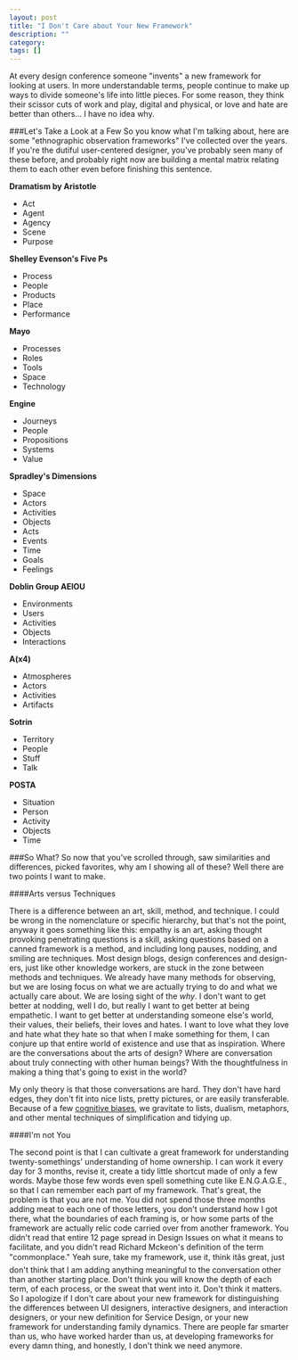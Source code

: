 ```yaml
---
layout: post
title: "I Don't Care about Your New Framework"
description: ""
category: 
tags: []
---
```


At every design conference someone "invents" a new framework for looking at users. In more understandable terms, people continue to make up ways to divide someone's life into little pieces. For some reason, they think their scissor cuts of work and play, digital and physical, or love and hate are better than others... I have no idea why.

###Let's Take a Look at a Few
So you know what I'm talking about, here are some "ethnographic observation frameworks" I've collected over the years. If you're the dutiful user-centered designer, you've probably seen many of these before, and probably right now are building a mental matrix relating them to each other even before finishing this sentence.

**Dramatism by Aristotle**

* Act
* Agent
* Agency
* Scene
* Purpose

**Shelley Evenson's Five Ps**

* Process
* People
* Products
* Place
* Performance

**Mayo**

* Processes
* Roles
* Tools
* Space
* Technology

**Engine**

* Journeys
* People
* Propositions
* Systems
* Value

**Spradley's Dimensions**

* Space
* Actors
* Activities
* Objects
* Acts
* Events
* Time
* Goals
* Feelings

**Doblin Group AEIOU**

* Environments
* Users
* Activities
* Objects
* Interactions

**A(x4)**

* Atmospheres
* Actors
* Activities
* Artifacts

**Sotrin**

* Territory
* People
* Stuff
* Talk

**POSTA**

* Situation
* Person
* Activity
* Objects
* Time

###So What?
So now that you've scrolled through, saw similarities and differences, picked favorites, why am I showing all of these? Well there are two points I want to make.

####Arts versus Techniques

There is a difference between an art, skill, method, and technique. I could be wrong in the nomenclature or specific hierarchy, but that's not the point, anyway it goes something like this: empathy is an art, asking thought provoking penetrating questions is a skill, asking questions based on a canned framework is a method, and including long pauses, nodding, and smiling are techniques. Most design blogs, design conferences and design-ers, just like other knowledge workers, are stuck in the zone between methods and techniques. We already have many methods for observing, but we are losing focus on what we are actually trying to do and what we actually care about. We are losing sight of the *why*. I don't want to get better at nodding, well I do, but really I want to get better at being empathetic. I want to get better at understanding someone else's world, their values, their beliefs, their loves and hates. I want to love what they love and hate what they hate so that when I make something for them, I can conjure up that entire world of existence and use that as inspiration. Where are the conversations about the arts of design? Where are conversation about truly connecting with other human beings? With the thoughtfulness in making a thing that's going to exist in the world?

My only theory is that those conversations are hard. They don't have hard edges, they don't fit into nice lists, pretty pictures, or are easily transferable. Because of a few [cognitive biases][1], we gravitate to lists, dualism, metaphors, and other mental techniques of simplification and tidying up.

####I'm not You

The second point is that I can cultivate a great framework for understanding twenty-somethings' understanding of home ownership. I can work it every day for 3 months, revise it, create a tidy little shortcut made of only a few words. Maybe those few words even spell something cute like E.N.G.A.G.E., so that I can remember each part of my framework. That's great, the problem is that you are not me. You did not spend those three months adding meat to each one of those letters, you don't understand how I got there, what the boundaries of each framing is, or how some parts of the framework are actually relic code carried over from another framework. You didn't read that entire 12 page spread in Design Issues on what it means to facilitate, and you didn't read Richard Mckeon's definition of the term "commonplace." Yeah sure, take my framework, use it, think itâs great, just don't think that I am adding anything meaningful to the conversation other than another starting place. Don't think you will know the depth of each term, of each process, or the sweat that went into it. Don't think it matters. So I apologize if I don't care about your new framework for distinguishing the differences between UI designers, interactive designers, and interaction designers, or your new definition for Service Design, or your new framework for understanding family dynamics. There are people far smarter than us, who have worked harder than us, at developing frameworks for every damn thing, and honestly, I don't think we need anymore.

[1]: http://en.wikipedia.org/wiki/List_of_cognitive_biases

